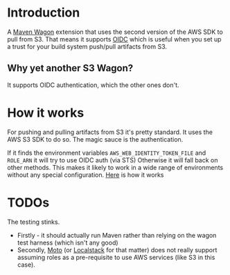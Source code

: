 # Introduction

A [Maven Wagon](https://maven.apache.org/wagon/) extension that uses the second version of the AWS SDK to pull from S3. 
That means it supports [OIDC](https://docs.aws.amazon.com/IAM/latest/UserGuide/id_roles_providers_create_oidc.html) which is useful 
when you set up a trust for your build system push/pull artifacts from S3.

## Why yet another S3 Wagon? 

It supports OIDC authentication, which the other ones don't.

# How it works

For pushing and pulling artifacts from S3 it's pretty standard. It uses the AWS S3 SDK to do so. The magic sauce is the 
authentication. 

If it finds the environment variables `AWS_WEB_IDENTITY_TOKEN_FILE` and `ROLE_ARN` it will try to use OIDC auth (via STS)
Otherwise it will fall back on other methods. This makes it likely to work in a wide range of environments without 
any special configuration.
[Here](https://github.com/aws/aws-sdk-java-v2/blob/master/core/auth/src/main/java/software/amazon/awssdk/auth/credentials/internal/ProfileCredentialsUtils.java#L110) is how it works

# TODOs

The testing stinks. 

* Firstly - it should actually run Maven rather than relying on the wagon test harness (which isn't any good)
* Secondly, [Moto](https://github.com/getmoto/moto) (or [Localstack](https://github.com/localstack/localstack) for that matter) does not really 
  support assuming roles as a pre-requisite to use AWS services (like S3 in this case). 